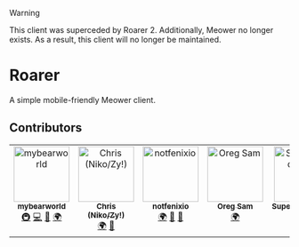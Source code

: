 > [!WARNING]
> This client was superceded by Roarer 2. Additionally, Meower no longer exists. As a result, this client will no longer be maintained.

# Roarer

A simple mobile-friendly Meower client.

## Contributors

<!-- ALL-CONTRIBUTORS-LIST:START - Do not remove or modify this section -->
<!-- prettier-ignore-start -->
<!-- markdownlint-disable -->
<table>
  <tbody>
    <tr>
      <td align="center" valign="top" width="14.28%"><a href="https://github.com/mybearworld"><img src="https://avatars.githubusercontent.com/u/130385691?v=4?s=100" width="100px;" alt="mybearworld"/><br /><sub><b>mybearworld</b></sub></a><br /><a href="#infra-mybearworld" title="Infrastructure (Hosting, Build-Tools, etc)">🚇</a> <a href="#code-mybearworld" title="Code">💻</a> <a href="#bug-mybearworld" title="Bug reports">🐛</a> <a href="#translation-mybearworld" title="Translation">🌍</a></td>
      <td align="center" valign="top" width="14.28%"><a href="https://github.com/OneShot-Niko"><img src="https://avatars.githubusercontent.com/u/150537842?v=4?s=100" width="100px;" alt="Chris (Niko/Zy!)"/><br /><sub><b>Chris (Niko/Zy!)</b></sub></a><br /><a href="#translation-OneShot-Niko" title="Translation">🌍</a> <a href="#ideas-OneShot-Niko" title="Ideas, Planning, & Feedback">🤔</a></td>
      <td align="center" valign="top" width="14.28%"><a href="http://notfenixio.github.io"><img src="https://avatars.githubusercontent.com/u/103071021?v=4?s=100" width="100px;" alt="notfenixio"/><br /><sub><b>notfenixio</b></sub></a><br /><a href="#translation-NotFenixio" title="Translation">🌍</a> <a href="#ideas-NotFenixio" title="Ideas, Planning, & Feedback">🤔</a> <a href="#bug-NotFenixio" title="Bug reports">🐛</a></td>
      <td align="center" valign="top" width="14.28%"><a href="https://github.com/OregSamSas"><img src="https://avatars.githubusercontent.com/u/101597941?v=4?s=100" width="100px;" alt="Oreg Sam"/><br /><sub><b>Oreg Sam</b></sub></a><br /><a href="#translation-OregSamSas" title="Translation">🌍</a></td>
      <td align="center" valign="top" width="14.28%"><a href="https://scratch.mit.edu/users/Supernoodles99"><img src="https://avatars.githubusercontent.com/u/155268413?v=4?s=100" width="100px;" alt="Supernoodles99"/><br /><sub><b>Supernoodles99</b></sub></a><br /><a href="#design-Supernoodles99" title="Design">🎨</a> <a href="#ideas-Supernoodles99" title="Ideas, Planning, & Feedback">🤔</a> <a href="#bug-Supernoodles99" title="Bug reports">🐛</a></td>
      <td align="center" valign="top" width="14.28%"><a href="http://showierdata.xyz"><img src="https://avatars.githubusercontent.com/u/68120127?v=4?s=100" width="100px;" alt="ShowierData9978"/><br /><sub><b>ShowierData9978</b></sub></a><br /><a href="#ideas-ShowierData9978" title="Ideas, Planning, & Feedback">🤔</a></td>
      <td align="center" valign="top" width="14.28%"><a href="https://github.com/3r1s-s"><img src="https://avatars.githubusercontent.com/u/127928354?v=4?s=100" width="100px;" alt="3r1s_s"/><br /><sub><b>3r1s_s</b></sub></a><br /><a href="#ideas-3r1s-s" title="Ideas, Planning, & Feedback">🤔</a></td>
    </tr>
  </tbody>
</table>

<!-- markdownlint-restore -->
<!-- prettier-ignore-end -->

<!-- ALL-CONTRIBUTORS-LIST:END -->
